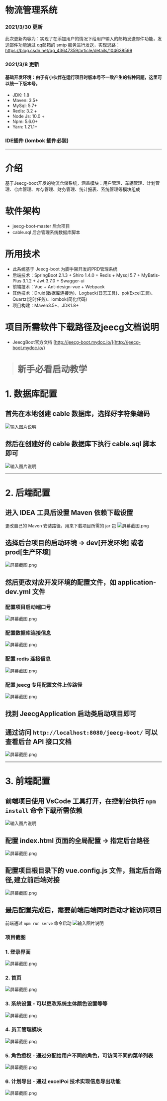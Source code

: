 # 物流管理系统
### 2021/3/30 更新
此次更新内容为：实现了在添加用户的情况下给用户输入的邮箱发送邮件功能，发送邮件功能通过 qq邮箱的 smtp 服务进行发送，实现思路：https://blog.csdn.net/qq_43647359/article/details/104638599

### 2021/3/8 更新
#### 基础开发环境：由于有小伙伴在运行项目时版本号不一致产生的各种问题，这里可以统一下版本号。
- JDK: 1.8
- Maven: 3.5+
- MySql: 5.7+
- Redis: 3.2 +
- Node Js: 10.0 +
- Npm: 5.6.0+
- Yarn: 1.21.1+
### IDE插件 (lombok 插件必装)

<hr/>

# 介绍
基于Jeecg-boot开发的物流仓储系统，涵盖模块：用户管理、车辆管理、计划管理、仓库管理、库存管理、财务管理、统计报表、系统管理等模块组成

# 软件架构
- jeecg-boot-master 后台项目
- cable.sql 后台管理系统数据库脚本

# 所用技术
- 此系统基于 Jeecg-boot 为脚手架开发的PRD管理系统
- 后端技术：SpringBoot 2.1.3 + Shiro 1.4.0 + Redis + Mysql 5.7 + MyBatis-Plus 3.1.2 + Jwt 3.7.0 + Swagger-ui
- 前端技术：Vue + Ant-design-vue + Webpack
- 其他技术：Druid(数据库连接池)、Logback(日志工具)、poi(Excel工具)、Quartz(定时任务)、lombok(简化代码)
- 项目构建：Maven3.5+、JDK1.8+

# 项目所需软件下载路径及jeecg文档说明
- JeecgBoot官方文档 [http://jeecg-boot.mydoc.io/](http://jeecg-boot.mydoc.io/)

> # 新手必看启动教学
# 1. 数据库配置
## 首先在本地创建 cable 数据库，选择好字符集编码
![输入图片说明](https://images.gitee.com/uploads/images/2020/1123/134217_192e4886_5459645.jpeg "1606109571(1).jpg")
## 然后在创建好的 cable 数据库下执行 cable.sql 脚本即可
![输入图片说明](https://images.gitee.com/uploads/images/2020/1123/134333_0de565fa_5459645.jpeg "1606109947(1).jpg")

<hr/>

# 2. 后端配置
## 进入 IDEA 工具后设置 Maven 依赖下载设置
更改自己的 Maven 安装路径，用来下载项目所需的 jar 包
![](https://images.gitee.com/uploads/images/2021/0314/191715_99d8e0a2_5459645.png "屏幕截图.png")
## 选择后台项目的启动环境 -> dev[开发环境] 或者 prod[生产环境]
![](https://images.gitee.com/uploads/images/2021/0314/191434_349c2297_5459645.png "屏幕截图.png")
## 然后更改对应开发环境的配置文件，如 application-dev.yml 文件
### 配置项目启动端口号
![](https://images.gitee.com/uploads/images/2021/0314/191506_e32cd887_5459645.png "屏幕截图.png")
### 配置数据库连接信息
![](https://images.gitee.com/uploads/images/2021/0314/191350_24bad6c3_5459645.png "屏幕截图.png")
### 配置 redis 连接信息
![](https://images.gitee.com/uploads/images/2021/0314/191546_fee76fd1_5459645.png "屏幕截图.png")
### 配置 jeecg 专用配置文件上传路径
![](https://images.gitee.com/uploads/images/2021/0314/191624_e804f2fe_5459645.png "屏幕截图.png")
## 找到 JeecgApplication 启动类启动项目即可
## 通过访问 `http://localhost:8080/jeecg-boot/` 可以查看后台 API 接口文档
![](https://images.gitee.com/uploads/images/2020/0908/164142_770af197_5459645.png "屏幕截图.png")
<hr>

# 3. 前端配置
## 前端项目使用 VsCode 工具打开，在控制台执行 `npm install` 命令下载所需依赖
![输入图片说明](https://images.gitee.com/uploads/images/2021/0425/113958_905f5575_5459645.png "屏幕截图.png")
## 配置 index.html 页面的全局配置 -> 指定后台路径
![](https://images.gitee.com/uploads/images/2021/0314/191115_49a9c0d0_5459645.png "屏幕截图.png")
## 配置项目根目录下的 vue.config.js 文件，指定后台路径,建立前后端对接
![](https://images.gitee.com/uploads/images/2021/0314/191229_4445da80_5459645.png "屏幕截图.png")
## 最后配置完成后，需要前端后端同时启动才能访问项目
前端通过 `npm run serve` 命令启动
![输入图片说明](https://images.gitee.com/uploads/images/2021/0425/114230_d4a476cb_5459645.png "屏幕截图.png")

### 项目截图
### 1. 登录界面
![](https://images.gitee.com/uploads/images/2021/0314/190847_08ff48b0_5459645.png "屏幕截图.png")
### 2. 首页
![](https://images.gitee.com/uploads/images/2021/0314/191800_aba16a07_5459645.png "屏幕截图.png")
### 3. 系统设置 - 可以更改系统主体颜色设置等等
![](https://images.gitee.com/uploads/images/2021/0314/191851_8d10569a_5459645.png "屏幕截图.png")
### 4. 员工管理模块 
![](https://images.gitee.com/uploads/images/2021/0314/191915_23526243_5459645.png "屏幕截图.png")
### 5. 角色授权 - 通过分配给用户不同的角色，可访问不同的菜单列表
![](https://images.gitee.com/uploads/images/2021/0314/191934_11a029f4_5459645.png "屏幕截图.png")
### 6. 计划导出 - 通过 excelPoi 技术实现信息导出功能
![](https://images.gitee.com/uploads/images/2021/0314/192000_cee42893_5459645.png "屏幕截图.png")
